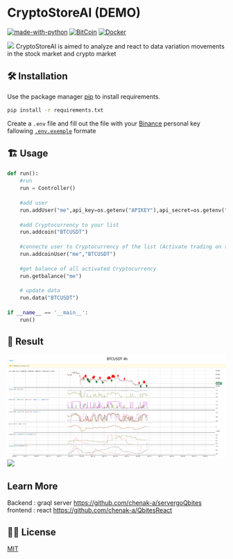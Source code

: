#  CryptoStoreAI (DEMO)
[![made-with-python](https://img.shields.io/badge/Made%20with-Python-1f425f.svg)](https://www.python.org/)
[![BitCoin](https://badgen.net/badge/icon/bitcoin?icon=bitcoin&label)](https://bitcoin.org)
[![Docker](https://badgen.net/badge/icon/docker?icon=docker&label)](https://https://docker.com/)
	

<img src = "https://github.githubassets.com/images/mona-loading-dark.gif" height=20/> CryptoStoreAI is aimed to analyze and react to data variation movements in the stock market and crypto market

## :hammer_and_wrench: Installation 

Use the package manager [pip](https://pip.pypa.io/en/stable/) to install requirements.

```bash
pip install -r requirements.txt
```
Create a `.env` file and fill out the file with your  [Binance](https://www.binance.com/en) personal key fallowing  [`.env.exemple`](https://github.com/chenak-a/CryptoStoreAI/blob/main/.env.exemple) formate



## :building_construction: Usage

```python
def run():
    #run
    run = Controller()

    #add user
    run.addUser("me",api_key=os.getenv("APIKEY"),api_secret=os.getenv("APISEC"))

    #add Cryptocurrency to your list
    run.addcoin("BTCUSDT")

    #connecte user to Cryptocurrency of the list (Activate trading on this Cryptocurrency)
    run.addcoinUser("me","BTCUSDT")

    #get balance of all activated Cryptocurrency
    run.getbalance("me")

    # update data
    run.data("BTCUSDT")
    
if __name__ == '__main__':
    run()
```
## :tada: Result

![](./img/BTCUSDT.PNG)
![](http://i.imgur.com/Ssfp7.gif)
## Learn More
Backend  : graql server https://github.com/chenak-a/servergoQbites
frontend : react https://github.com/chenak-a/QbitesReact
## :pirate_flag: License
[MIT](https://choosealicense.com/licenses/mit/)

